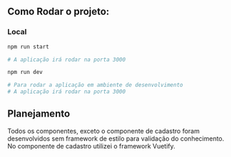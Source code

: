 ## Como Rodar o projeto:

### Local

```bash
npm run start

# A aplicação irá rodar na porta 3000
```

```bash
npm run dev

# Para rodar a aplicação em ambiente de desenvolvimento
# A aplicação irá rodar na porta 3000
```

## Planejamento

Todos os componentes, exceto o componente de cadastro foram desenvolvidos sem framework de estilo para validação
do conhecimento.
No componente de cadastro utilizei o framework Vuetify.


